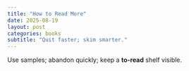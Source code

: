 ```yaml
---
title: "How to Read More"
date: 2025-08-19
layout: post
categories: books
subtitle: "Quit faster; skim smarter."
---
```


Use samples; abandon quickly; keep a **to-read** shelf visible.